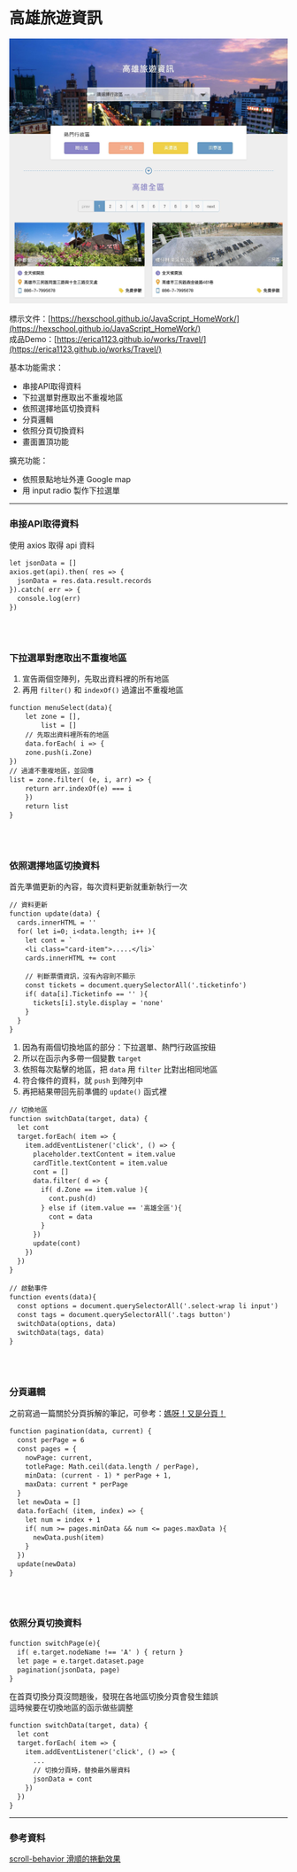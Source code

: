 # 高雄旅遊資訊
<img src="webroot/images/travel_01.jpg" width="700">

標示文件：[https://hexschool.github.io/JavaScript_HomeWork/](https://hexschool.github.io/JavaScript_HomeWork/)
<br>
成品Demo：[https://erica1123.github.io/works/Travel/](https://erica1123.github.io/works/Travel/)

基本功能需求：
* 串接API取得資料
* 下拉選單對應取出不重複地區
* 依照選擇地區切換資料
* 分頁邏輯
* 依照分頁切換資料
* 畫面置頂功能

擴充功能：
* 依照景點地址外連 Google map
* 用 input radio 製作下拉選單

---

### 串接API取得資料
使用 axios 取得 api 資料
```javascript=
let jsonData = []
axios.get(api).then( res => {
  jsonData = res.data.result.records
}).catch( err => {
  console.log(err)
})
```

<br><br>

### 下拉選單對應取出不重複地區
1. 宣告兩個空陣列，先取出資料裡的所有地區
2. 再用 `filter()` 和 `indexOf()` 過濾出不重複地區
```javascript=
function menuSelect(data){
    let zone = [],
        list = []
    // 先取出資料裡所有的地區
    data.forEach( i => {
    zone.push(i.Zone)
})
// 過濾不重複地區，並回傳
list = zone.filter( (e, i, arr) => {
    return arr.indexOf(e) === i
    })
    return list
}
```

<br><br>

### 依照選擇地區切換資料
首先準備更新的內容，每次資料更新就重新執行一次
```javascript=
// 資料更新
function update(data) {
  cards.innerHTML = ''
  for( let i=0; i<data.length; i++ ){
    let cont = `
    <li class="card-item">.....</li>`
    cards.innerHTML += cont
    
    // 判斷票價資訊，沒有內容則不顯示
    const tickets = document.querySelectorAll('.ticketinfo')
    if( data[i].Ticketinfo == '' ){
      tickets[i].style.display = 'none'
    }
  }
}
```
1. 因為有兩個切換地區的部分：下拉選單、熱門行政區按鈕
2. 所以在函示內多帶一個變數 `target`
3. 依照每次點擊的地區，把 `data` 用 `filter` 比對出相同地區
4. 符合條件的資料，就 `push` 到陣列中
5. 再把結果帶回先前準備的 `update()` 函式裡
```javascript=
// 切換地區
function switchData(target, data) {
  let cont
  target.forEach( item => {
    item.addEventListener('click', () => {
      placeholder.textContent = item.value
      cardTitle.textContent = item.value
      cont = []
      data.filter( d => {
        if( d.Zone == item.value ){
          cont.push(d)
        } else if (item.value == '高雄全區'){
          cont = data
        }
      })
      update(cont)
    })
  })
}

// 啟動事件
function events(data){
  const options = document.querySelectorAll('.select-wrap li input')
  const tags = document.querySelectorAll('.tags button')
  switchData(options, data)
  switchData(tags, data)
}
```

<br><br>

### 分頁邏輯
之前寫過一篇關於分頁拆解的筆記，可參考：[媽呀！又是分頁！](https://hackmd.io/pLyb5TWGT7Wittt63fuyUg)
```javascript=
function pagination(data, current) {
  const perPage = 6
  const pages = {
    nowPage: current,
    totlePage: Math.ceil(data.length / perPage),
    minData: (current - 1) * perPage + 1,
    maxData: current * perPage
  }
  let newData = []
  data.forEach( (item, index) => {
    let num = index + 1
    if( num >= pages.minData && num <= pages.maxData ){
      newData.push(item)
    }
  })
  update(newData)
}
```

<br><br>

### 依照分頁切換資料
```javascript=
function switchPage(e){
  if( e.target.nodeName !== 'A' ) { return }
  let page = e.target.dataset.page
  pagination(jsonData, page)
}
```
在首頁切換分頁沒問題後，發現在各地區切換分頁會發生錯誤
<br>
這時候要在切換地區的函示做些調整
```javascript=
function switchData(target, data) {
  let cont
  target.forEach( item => {
    item.addEventListener('click', () => {
      ...
      // 切換分頁時，替換最外層資料
      jsonData = cont
    })
  })
}
```

---

### 參考資料
[scroll-behavior 滑順的捲動效果](https://andyyou.github.io/2016/06/01/smooth-page-scroll//)